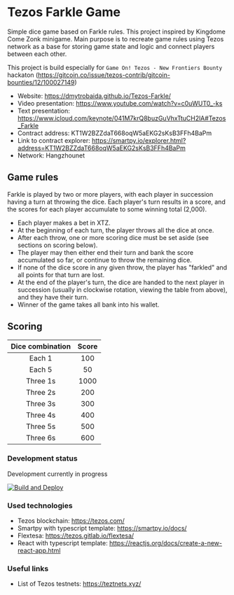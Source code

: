 # Tezos Farkle Game

Simple dice game based on Farkle rules. This project inspired by Kingdome Come Zonk minigame. 
Main purpose is to recreate game rules using Tezos network as a base for storing game state and logic and connect players between each other.

This project is build especially for `Game On! Tezos - New Frontiers Bounty` hackaton (https://gitcoin.co/issue/tezos-contrib/gitcoin-bounties/12/100027149)

- Website: https://dmytrobaida.github.io/Tezos-Farkle/
- Video presentation: https://www.youtube.com/watch?v=c0uWUT0_-ks
- Text presentation: https://www.icloud.com/keynote/041M7krQ8buzGuVhxTtuCH2lA#Tezos_Farkle
- Contract address: KT1W2BZZdaT668oqW5aEKG2sKsB3FFh4BaPm
- Link to contract explorer: https://smartpy.io/explorer.html?address=KT1W2BZZdaT668oqW5aEKG2sKsB3FFh4BaPm
- Network: Hangzhounet

## Game rules

Farkle is played by two or more players, with each player in succession having a turn at throwing the dice. Each player's turn results in a score, and the scores for each player accumulate to some winning total (2,000).

- Each player makes a bet in XTZ.
- At the beginning of each turn, the player throws all the dice at once.
- After each throw, one or more scoring dice must be set aside (see sections on scoring below).
- The player may then either end their turn and bank the score accumulated so far, or continue to throw the remaining dice.
- If none of the dice score in any given throw, the player has "farkled" and all points for that turn are lost.
- At the end of the player's turn, the dice are handed to the next player in succession (usually in clockwise rotation, viewing the table from above), and they have their turn.
- Winner of the game takes all bank into his wallet.

## Scoring

| Dice combination | Score |
|:----------------:|:-----:|
| Each 1           | 100   |
| Each 5           | 50    |
| Three 1s         | 1000  |
| Three 2s         | 200   |
| Three 3s         | 300   |
| Three 4s         | 400   |
| Three 5s         | 500   |
| Three 6s         | 600   |

### Development status

Development currently in progress

[![Build and Deploy](https://github.com/dmytrobaida/Tezos-Farkle/actions/workflows/main.yml/badge.svg?branch=main)](https://github.com/dmytrobaida/Tezos-Farkle/actions/workflows/main.yml)

### Used technologies
- Tezos blockchain: https://tezos.com/
- Smartpy with typescript template: https://smartpy.io/docs/
- Flextesa: https://tezos.gitlab.io/flextesa/
- React with typescript template: https://reactjs.org/docs/create-a-new-react-app.html

### Useful links
- List of Tezos testnets: https://teztnets.xyz/